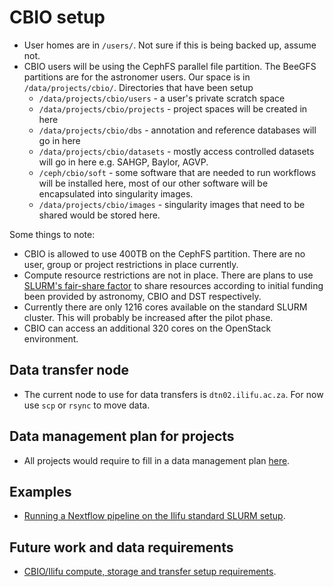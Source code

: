 # CBIO setup

* User homes are in `/users/`. Not sure if this is being backed up, assume not.
* CBIO users will be using the CephFS parallel file partition. The BeeGFS partitions are for the astronomer users. Our space is in `/data/projects/cbio/`. Directories that have been setup
  * `/data/projects/cbio/users` - a user's private scratch space
  * `/data/projects/cbio/projects` - project spaces will be created in here
  * `/data/projects/cbio/dbs` - annotation and reference databases will go in here
  * `/data/projects/cbio/datasets` - mostly access controlled datasets will go in here e.g. SAHGP, Baylor, AGVP.
  * `/ceph/cbio/soft` - some software that are needed to run workflows will be installed here, most of our other software will be encapsulated into singularity images.
  * `/data/projects/cbio/images` - singularity images that need to be shared would be stored here.

Some things to note:
* CBIO is allowed to use 400TB on the CephFS partition. There are no user, group or project restrictions in place currently.
* Compute resource restrictions are not in place. There are plans to use [SLURM's fair-share factor](https://slurm.schedmd.com/priority_multifactor.html#fairshare)  to share resources according to initial funding been provided by astronomy, CBIO and DST respectively.
* Currently there are only 1216 cores available on the standard SLURM cluster. This will probably be increased after the pilot phase.
* CBIO can access an additional 320 cores on the OpenStack environment.

## Data transfer node
* The current node to use for data transfers is `dtn02.ilifu.ac.za`. For now use `scp` or `rsync` to move data.

## Data management plan for projects
* All projects would require to fill in a data management plan [here](https://forms.gle/RMJuj5xJdfFRR6CZ8).

## Examples
* [Running a Nextflow pipeline on the Ilifu standard SLURM setup](https://github.com/grbot/run-fastqc/tree/ilifu).

## Future work and data requirements
* [CBIO/Ilifu compute, storage and transfer setup requirements](http://web.cbio.uct.ac.za/~gerrit/slides/CBIO-Ilifu-compute-storage-and-transfer-setup.pdf).
